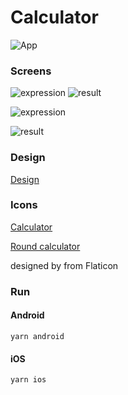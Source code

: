 # Calculator
![App](https://github.com/abscess/app-ideas-implementation/blob/master/calculator/.gitassets/app.png)

### Screens
![expression](https://github.com/abscess/app-ideas-implementation/blob/master/calculator/.gitassets/expression.png) ![result](https://github.com/abscess/app-ideas-implementation/blob/master/calculator/.gitassets/result.png)

![expression](https://github.com/abscess/app-ideas-implementation/blob/master/calculator/.gitassets/expression-1.png)

![result](https://github.com/abscess/app-ideas-implementation/blob/master/calculator/.gitassets/result-1.png)

### Design
[Design](https://www.figma.com/file/HkqGv5CJxGQzFn5vbduXTb/daily_ui__004_-_calculator)

### Icons
[Calculator](https://www.flaticon.com/free-icon/calculator_149169)

[Round calculator](https://www.flaticon.com/free-icon/calculator_426974)

designed by from Flaticon

### Run

#### Android

```
yarn android
```

#### iOS

```
yarn ios
```